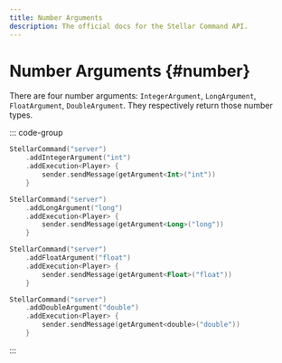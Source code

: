 ```yaml
---
title: Number Arguments
description: The official docs for the Stellar Command API.
---
```


# Number Arguments {#number}

There are four number arguments: `IntegerArgument`, `LongArgument`, `FloatArgument`, `DoubleArgument`. They respectively return those number types.

::: code-group
```kt [Integer]
StellarCommand("server")
    .addIntegerArgument("int")
    .addExecution<Player> {
        sender.sendMessage(getArgument<Int>("int"))
    }
```
```kt [Long]
StellarCommand("server")
    .addLongArgument("long")
    .addExecution<Player> {
        sender.sendMessage(getArgument<Long>("long"))
    }
```
```kt [Float]
StellarCommand("server")
    .addFloatArgument("float")
    .addExecution<Player> {
        sender.sendMessage(getArgument<Float>("float"))
    }
```
```kt [Double]
StellarCommand("server")
    .addDoubleArgument("double")
    .addExecution<Player> {
        sender.sendMessage(getArgument<double>("double"))
    }
```
:::